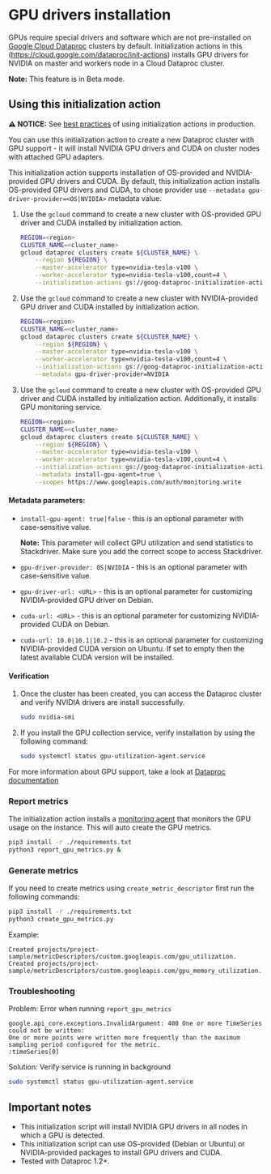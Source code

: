 # GPU drivers installation

GPUs require special drivers and software which are not pre-installed on
[Google Cloud Dataproc](https://cloud.google.com/dataproc) clusters by default. Initialization actions in this (https://cloud.google.com/dataproc/init-actions) installs
GPU drivers for NVIDIA on master and workers node in a
Cloud Dataproc cluster.

**Note:** This feature is in Beta mode.

## Using this initialization action

**:warning: NOTICE:** See
[best practices](/README.md#how-initialization-actions-are-used) of using
initialization actions in production.

You can use this initialization action to create a new Dataproc cluster with GPU
support - it will install NVIDIA GPU drivers and CUDA on cluster nodes with
attached GPU adapters.

This initialization action supports installation of OS-provided and
NVIDIA-provided GPU drivers and CUDA. By default, this initialization action
installs OS-provided GPU drivers and CUDA, to chose provider use `--metadata
gpu-driver-provider=<OS|NVIDIA>` metadata value.

1.  Use the `gcloud` command to create a new cluster with OS-provided GPU driver
    and CUDA installed by initialization action.

    ```bash
    REGION=<region>
    CLUSTER_NAME=<cluster_name>
    gcloud dataproc clusters create ${CLUSTER_NAME} \
        --region ${REGION} \
        --master-accelerator type=nvidia-tesla-v100 \
        --worker-accelerator type=nvidia-tesla-v100,count=4 \
        --initialization-actions gs://goog-dataproc-initialization-actions-${REGION}/gpu/install_gpu_driver.sh
    ```

1.  Use the `gcloud` command to create a new cluster with NVIDIA-provided GPU
    driver and CUDA installed by initialization action.

    ```bash
    REGION=<region>
    CLUSTER_NAME=<cluster_name>
    gcloud dataproc clusters create ${CLUSTER_NAME} \
        --region ${REGION} \
        --master-accelerator type=nvidia-tesla-v100 \
        --worker-accelerator type=nvidia-tesla-v100,count=4 \
        --initialization-actions gs://goog-dataproc-initialization-actions-${REGION}/gpu/install_gpu_driver.sh \
        --metadata gpu-driver-provider=NVIDIA
    ```

1.  Use the `gcloud` command to create a new cluster with OS-provided GPU driver
    and CUDA installed by initialization action. Additionally, it installs GPU
    monitoring service.

    ```bash
    REGION=<region>
    CLUSTER_NAME=<cluster_name>
    gcloud dataproc clusters create ${CLUSTER_NAME} \
        --region ${REGION} \
        --master-accelerator type=nvidia-tesla-v100 \
        --worker-accelerator type=nvidia-tesla-v100,count=4 \
        --initialization-actions gs://goog-dataproc-initialization-actions-${REGION}/gpu/install_gpu_driver.sh \
        --metadata install-gpu-agent=true \
        --scopes https://www.googleapis.com/auth/monitoring.write
    ```

#### Metadata parameters:

-   `install-gpu-agent: true|false` - this is an optional parameter with
    case-sensitive value.

    **Note:** This parameter will collect GPU utilization and send statistics to
    Stackdriver. Make sure you add the correct scope to access Stackdriver.

-   `gpu-driver-provider: OS|NVIDIA` - this is an optional parameter with
    case-sensitive value.

-   `gpu-driver-url: <URL>` - this is an optional parameter for customizing
    NVIDIA-provided GPU driver on Debian.

-   `cuda-url: <URL>` - this is an optional parameter for customizing
    NVIDIA-provided CUDA on Debian.

-   `cuda-url: 10.0|10.1|10.2` - this is an optional parameter for customizing
    NVIDIA-provided CUDA version on Ubuntu. If set to empty then the latest
    available CUDA version will be installed.

#### Verification

1.  Once the cluster has been created, you can access the Dataproc cluster and
    verify NVIDIA drivers are install successfully.

    ```bash
    sudo nvidia-smi
    ```

2.  If you install the GPU collection service, verify installation by using the
    following command:

    ```bash
    sudo systemctl status gpu-utilization-agent.service
    ```

For more information about GPU support, take a look at
[Dataproc documentation](https://cloud.google.com/dataproc/docs/concepts/compute/gpus)

### Report metrics

The initialization action installs a
[monitoring agent](https://github.com/GoogleCloudPlatform/ml-on-gcp/tree/master/dlvm/gcp-gpu-utilization-metrics)
that monitors the GPU usage on the instance. This will auto create the GPU
metrics.

```bash
pip3 install -r ./requirements.txt
python3 report_gpu_metrics.py &
```

### Generate metrics

If you need to create metrics using `create_metric_descriptor` first run the
following commands:

```bash
pip3 install -r ./requirements.txt
python3 create_gpu_metrics.py
```

Example:

```
Created projects/project-sample/metricDescriptors/custom.googleapis.com/gpu_utilization.
Created projects/project-sample/metricDescriptors/custom.googleapis.com/gpu_memory_utilization.
```

### Troubleshooting

Problem: Error when running `report_gpu_metrics`

```
google.api_core.exceptions.InvalidArgument: 400 One or more TimeSeries could not be written:
One or more points were written more frequently than the maximum sampling period configured for the metric.
:timeSeries[0]
```

Solution: Verify service is running in background

```bash
sudo systemctl status gpu-utilization-agent.service
```

## Important notes

*   This initialization script will install NVIDIA GPU drivers in all nodes in
    which a GPU is detected.
*   This initialization script can use OS-provided (Debian or Ubuntu) or
    NVIDIA-provided packages to install GPU drivers and CUDA.
*   Tested with Dataproc 1.2+.
